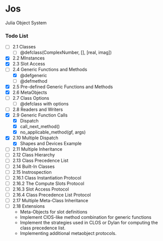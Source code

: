 # Jos
Julia Object System

### Todo List
- [ ] 2.1 Classes
    - [ ] @defclass(ComplexNumber, [], [real, imag])
- [x] 2.2 MInstances
- [x] 2.3 Slot Access
- [ ] 2.4 Generic Functions and Methods
    - [x] @defgeneric
    - [ ] @defmethod
- [x] 2.5 Pre-defined Generic Functions and Methods
- [x] 2.6 MetaObjects
- [ ] 2.7 Class Options
    - [ ] @defclass with options
- [ ] 2.8 Readers and Writers
- [x] 2.9 Generic Function Calls
    - [x] Dispatch
    - [x] call_next_method()
    - [x] no_applicable_method(gf, args)
- [x] 2.10 Multiple Dispatch
    - [x] Shapes and Devices Example
- [ ] 2.11 Multiple Inheritance
- [ ] 2.12 Class Hierarchy
- [ ] 2.13 Class Precedence List
- [ ] 2.14 Built-In Classes
- [ ] 2.15 Instrospection
- [ ] 2.16.1 Class Instantiation Protocol
- [ ] 2.16.2 The Compute Slots Protocol
- [ ] 2.16.3 Slot Access Protocol
- [ ] 2.16.4 Class Precedence List Protocol
- [ ] 2.17 Multiple Meta-Class Inheritance
- [ ] 2.18 Extensions
    - Meta-Objects for slot definitions
    - Implement ClOS-like method combination for generic functions
    - Implement the strategies used in CLOS or Dylan for computing the class precedence list.
    - Implementing additional metaobject protocols.